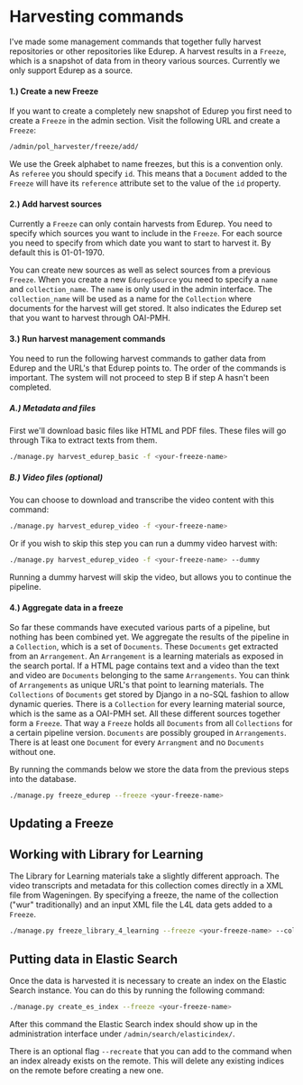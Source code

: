 Harvesting commands
===================

I've made some management commands that together fully harvest repositories or other repositories like Edurep.
A harvest results in a ``Freeze``, which is a snapshot of data from in theory various sources.
Currently we only support Edurep as a source.


#### 1.) Create a new Freeze

If you want to create a completely new snapshot of Edurep you first need to create a ``Freeze`` in the admin section.
Visit the following URL and create a ``Freeze``:

```bash
/admin/pol_harvester/freeze/add/
```

We use the Greek alphabet to name freezes, but this is a convention only.
As ``referee`` you should specify ``id``. This means that a ``Document`` added to the ``Freeze``
will have its ``reference`` attribute set to the value of the ``id`` property.


#### 2.) Add harvest sources

Currently a ``Freeze`` can only contain harvests from Edurep.
You need to specify which sources you want to include in the ``Freeze``.
For each source you need to specify from which date you want to start to harvest it.
By default this is 01-01-1970.

You can create new sources as well as select sources from a previous ``Freeze``.
When you create a new ``EdurepSource`` you need to specify a ``name`` and ``collection_name``.
The ``name`` is only used in the admin interface.
The ``collection_name`` will be used as a name for the ``Collection`` where documents for the harvest will get stored.
It also indicates the Edurep set that you want to harvest through OAI-PMH.


#### 3.) Run harvest management commands

You need to run the following harvest commands to gather data from Edurep and the URL's that Edurep points to.
The order of the commands is important. The system will not proceed to step B if step A hasn't been completed.

##### A.) Metadata and files

First we'll download basic files like HTML and PDF files.
These files will go through Tika to extract texts from them.

```bash
./manage.py harvest_edurep_basic -f <your-freeze-name>
```

##### B.) Video files (optional)

You can choose to download and transcribe the video content with this command:

```bash
./manage.py harvest_edurep_video -f <your-freeze-name>
```

Or if you wish to skip this step you can run a dummy video harvest with:

```bash
./manage.py harvest_edurep_video -f <your-freeze-name> --dummy
```

Running a dummy harvest will skip the video, but allows you to continue the pipeline.


#### 4.) Aggregate data in a freeze

So far these commands have executed various parts of a pipeline, but nothing has been combined yet.
We aggregate the results of the pipeline in a ``Collection``, which is a set of ``Documents``.
These ``Documents`` get extracted from an ``Arrangement``.
An ``Arrangement`` is a learning materials as exposed in the search portal.
If a HTML page contains text and a video than the text and video are ``Documents`` belonging to the same ``Arrangements``.
You can think of ``Arrangements`` as unique URL's that point to learning materials.
The ``Collections`` of ``Documents`` get stored by Django in a no-SQL fashion to allow dynamic queries.
There is a ``Collection`` for every learning material source, which is the same as a OAI-PMH set.
All these different sources together form a ``Freeze``.
That way a ``Freeze`` holds all ``Documents`` from all ``Collections`` for a certain pipeline version.
``Documents`` are possibly grouped in ``Arrangements``. There is at least one ``Document`` for every ``Arrangment``
and no ``Documents`` without one.

By running the commands below we store the data from the previous steps into the database.

```bash
./manage.py freeze_edurep --freeze <your-freeze-name>
```

Updating a Freeze
-----------------




Working with Library for Learning
---------------------------------

The Library for Learning materials take a slightly different approach.
The video transcripts and metadata for this collection comes directly in a XML file from Wageningen.
By specifying a freeze, the name of the collection ("wur" traditionally)
and an input XML file the L4L data gets added to a ``Freeze``.

```bash
./manage.py freeze_library_4_learning --freeze <your-freeze-name> --collection <source-name> --input <data-file>
```


Putting data in Elastic Search
------------------------------

Once the data is harvested it is necessary to create an index on the Elastic Search instance.
You can do this by running the following command:

```bash
./manage.py create_es_index --freeze <your-freeze-name>
```

After this command the Elastic Search index should show up in the administration interface under
``/admin/search/elasticindex/``.

There is an optional flag ``--recreate`` that you can add to the command when an index already exists on the remote.
This will delete any existing indices on the remote before creating a new one.
